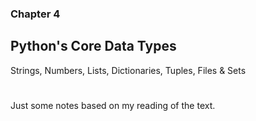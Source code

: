 ### Chapter 4
## Python's Core Data Types
Strings, Numbers, Lists, Dictionaries, Tuples, Files & Sets
#

Just some notes based on my reading of the text. 
